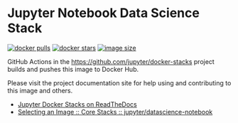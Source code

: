 # Jupyter Notebook Data Science Stack

[![docker pulls](https://img.shields.io/docker/pulls/jupyter/datascience-notebook.svg)](https://hub.docker.com/r/jupyter/datascience-notebook/)
[![docker stars](https://img.shields.io/docker/stars/jupyter/datascience-notebook.svg)](https://hub.docker.com/r/jupyter/datascience-notebook/)
[![image size](https://img.shields.io/docker/image-size/jupyter/datascience-notebook/latest)](https://hub.docker.com/r/jupyter/datascience-notebook/ "jupyter/datascience-notebook image size")

GitHub Actions in the <https://github.com/jupyter/docker-stacks> project builds and pushes this image
to Docker Hub.

Please visit the project documentation site for help using and contributing to this image and
others.

- [Jupyter Docker Stacks on ReadTheDocs](https://jupyter-docker-stacks.readthedocs.io/en/latest/index.html)
- [Selecting an Image :: Core Stacks :: jupyter/datascience-notebook](https://jupyter-docker-stacks.readthedocs.io/en/latest/using/selecting.html#jupyter-datascience-notebook)

